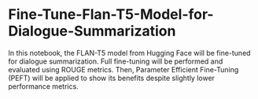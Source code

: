 # Fine-Tune-Flan-T5-Model-for-Dialogue-Summarization
In this notebook, the FLAN-T5 model from Hugging Face will be fine-tuned for dialogue summarization. Full fine-tuning will be performed and evaluated using ROUGE metrics. Then, Parameter Efficient Fine-Tuning (PEFT) will be applied to show its benefits despite slightly lower performance metrics.

